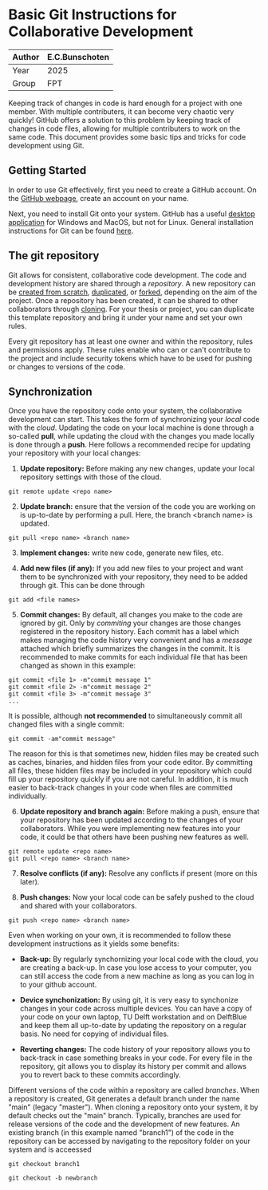 # Basic Git Instructions for Collaborative Development

| Author  | E.C.Bunschoten  |
|------|------|
| Year  | 2025  |
| Group  | FPT  |

Keeping track of changes in code is hard enough for a project with one member. With multiple contributers, it can become very chaotic very quickly! GitHub offers a solution to this problem by keeping track of changes in code files, allowing for multiple contributers to work on the same code. This document provides some basic tips and tricks for code development using Git.

## Getting Started

In order to use Git effectively, first you need to create a GitHub account. On the [GitHub webpage](https://github.com), create an account on your name.

Next, you need to install Git onto your system. GitHub has a useful [desktop application](https://docs.github.com/en/desktop/installing-and-authenticating-to-github-desktop/installing-github-desktop) for Windows and MacOS, but not for Linux. General installation instructions for Git can be found [here](https://github.com/git-guides/install-git). 

## The git repository

Git allows for consistent, collaborative code development. The code and development history are shared through a *repository*. A new repository can be [created from scratch](https://docs.github.com/en/repositories/creating-and-managing-repositories/quickstart-for-repositories), [duplicated](https://docs.github.com/en/repositories/creating-and-managing-repositories/duplicating-a-repository), or [forked](https://docs.github.com/en/pull-requests/collaborating-with-pull-requests/working-with-forks/fork-a-repo), depending on the aim of the project. Once a repository has been created, it can be shared to other collaborators through [cloning](https://docs.github.com/en/repositories/creating-and-managing-repositories/cloning-a-repository). For your thesis or project, you can duplicate this template repository and bring it under your name and set your own rules.

Every git repository has at least one owner and within the repository, rules and permissions apply. These rules enable who can or can't contribute to the project and include security tokens which have to be used for pushing or changes to versions of the code. 

## Synchronization
Once you have the repository code onto your system, the collaborative development can start. This takes the form of synchronizing your *local* code with the *cloud*. Updating the code on your local machine is done through a so-called **pull**, while updating the cloud with the changes you made locally is done through a **push**. Here follows a recommended recipe for updating your repository with your local changes:

1. **Update repository:** Before making any new changes, update your local repository settings with those of the cloud.
```
git remote update <repo name>
```
2. **Update branch:** ensure that the version of the code you are working on is up-to-date by performing a pull. Here, the branch \<branch name\> is updated.
```
git pull <repo name> <branch name>
```
3. **Implement changes:** write new code, generate new files, etc.

4. **Add new files (if any):** If you add new files to your project and want them to be synchronized with your repository, they need to be added through git. This can be done through
```
git add <file names>
```

5. **Commit changes:** By default, all changes you make to the code are ignored by git. Only by *commiting* your changes are those changes registered in the repository history. Each commit has a label which makes managing the code history very convenient and has a *message* attached which briefly summarizes the changes in the commit. It is recommended to make commits for each individual file that has been changed as shown in this example:
```
git commit <file 1> -m"commit message 1"
git commit <file 2> -m"commit message 2"
git commit <file 3> -m"commit message 3"
...
```
It is possible, although **not recommended** to simultaneously commit all changed files with a single commit:
```
git commit -am"commit message"
```
The reason for this is that sometimes new, hidden files may be created such as caches, binaries, and hidden files from your code editor. By committing all files, these hidden files may be included in your repository which could fill up your repository quickly if you are not careful. In addition, it is much easier to back-track changes in your code when files are committed individually. 

6. **Update repository and branch again:** Before making a push, ensure that your repository has been updated according to the changes of your collaborators. While you were implementing new features into your code, it could be that others have been pushing new features as well.
```
git remote update <repo name>
git pull <repo name> <branch name>
```

7. **Resolve conflicts (if any):** Resolve any conflicts if present (more on this later).

8. **Push changes:** Now your local code can be safely pushed to the cloud and shared with your collaborators. 
```
git push <repo name> <branch name>
```

Even when working on your own, it is recommended to follow these development instructions as it yields some benefits:

- **Back-up:** By regularly synchornizing your local code with the cloud, you are creating a back-up. In case you lose access to your computer, you can still access the code from a new machine as long as you can log in to your github account.

- **Device synchonization:** By using git, it is very easy to synchonize changes in your code across multiple devices. You can have a copy of your code on your own laptop, TU Delft workstation and on DelftBlue and keep them all up-to-date by updating the repository on a regular basis. No need for copying of individual files.

- **Reverting changes:** The code history of your repository allows you to back-track in case something breaks in your code. For every file in the repository, git allows you to display its history per commit and allows you to revert back to these commits accordingly. 

Different versions of the code within a repository are called *branches*. When a repository is created, Git generates a default branch under the name "main" (legacy "master"). When cloning a repository onto your system, it by default checks out the "main" branch. Typically, branches are used for release versions of the code and the development of new features. An existing branch (in this example named "branch1") of the code in the repository can be accessed by navigating to the repository folder on your system and is acceessed
```
git checkout branch1
```
```
git checkout -b newbranch
```
